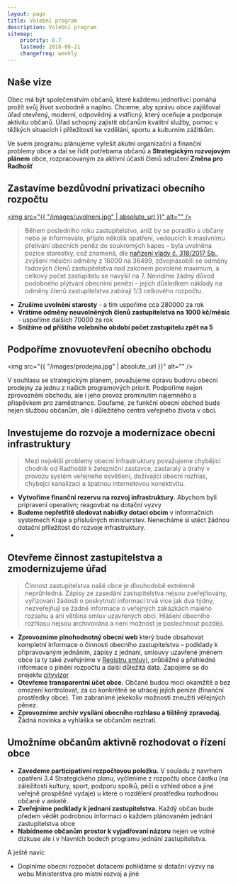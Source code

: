 ```yaml
---
layout: page
title: Volební program 
description: Volební program
sitemap:
    priority: 0.7
    lastmod: 2018-08-21
    changefreq: weekly
---
```

## Naše vize
Obec má být společenstvím občanů, které každému jednotlivci pomáhá 
prožít svůj život svobodně a naplno. Chceme, aby správu obce 
zajišťoval úřad otevřený, moderní, odpovědný a vstřícný, který 
oceňuje a podporuje aktivitu občanů. Úřad schopný zajistit občanům 
kvalitní služby, pomoc v těžkých situacích i příležitosti ke 
vzdělání, sportu a kulturním zážitkům.

Ve svém programu plánujeme vyřešit akutní organizační 
a finanční problemy obce a dal se řidit potřebama občanů a 
<b>Strategickým rozvojovým plánem</b> obce, rozpracovaným 
za aktivní účasti členů sdružení <b>Změna pro Radhošť</b> 

## Zastavíme bezdůvodní privatizaci obecního rozpočtu 
<a href="#" class="image main"><img src="{{ "/images/uvolneni.jpg" | absolute_url }}" alt="" /></a>
<blockquote>
Během posledního roku zastupitelstvo, aniž by se poradilo s občany 
nebo je informovalo, přijalo několik opatření, vedoucích k masivnímu 
přelívání obecních peněz do soukromých kapes – byla uvolněna 
pozice starostky, což znamená, dle 
<a href="https://www.zakonyprolidi.cz/cs/2017-318">nařizení vlády č. 318/2017 Sb.</a>, 
zvýšení měsíční odměny z 16000 na 36499, zdvojnásobili 
se odměny řadových členů zastupitelstva nad zakonem povolené maximum,
a celkový počet zastupitelu se navýšil na 7. Nevidíme žádný 
důvod podobného plýtvání obecními penězi – jejích důsledkem 
náklady na odměny členů zastupitelstva zabírají 
1/3 celkového rozpočtu.
</blockquote>

- <b>Zrušíme uvolnění starosty</b> - a tím uspoříme cca 280000 za rok
- <b>Vrátíme odměny neuvolněných členů zastupitelstva na 1000 kč/měsíc</b> - uspoříme dalších 70000 za rok
- <b>Snížíme od příštího volebního období počet zastupitelu zpět na 5</b>

## Podpoříme znovuotevření obecního obchodu
<span class="image main"><img src="{{ "/images/prodejna.jpg" | absolute_url }}" alt="" /></span>

V souhlasu se strategickým planem, považujeme opravu budovu obecní prodejny 
za jednu z našich programových priorit. Podpořime nejen zprovoznění 
obchodu, ale i jeho provoz prominutim najemného a přispěvkem pro 
zaměstnance. Doufame, ze funkční obecní obchod bude nejen službou 
občanům, ale i důležitého centra veřejného života v obci.

## Investujeme do rozvoje a modernizace obecni infrastruktury

<blockquote>
Mezi největší problemy obecní infrastruktury považujeme chybějicí 
chodník od Radhoště k železníční zastavce, zastaralý a drahý 
v provozu systém veřejneho osvětlení, doživající obecní rozhlas, 
chybejcí kanalizaci a špatnou internetovou konektivitu. 
</blockquote>

- <b>Vytvořime finanční rezervu na rozvoj infrastruktury.</b> 
Abychom byli pripravení operativn; reagovbat na dotační vyzvy 
- <b>Budeme nepřetřitě sledovat nabidky dotaci obcim</b> 
v informačních systemech Kraje a přislušných ministerstev. 
Nenecháme si utéct žádnou dotační příležitost do rozvoje 
infrastruktury.  
- <b></b>
    

## Otevřeme činnost zastupitelstva a zmodernizujeme úřad 
<blockquote>
Činnost zastupitelstva našé obce je dlouhodobě extrémně neprůhledná. 
Zápisy ze zasedání zastupitelstva nejsou zveřejňovány, vyřizovaní 
žádosti o poskytnutí informací trvá více jak dva týdny, nezveřejňují 
se žádné informace o veřejných zakázkách malého rozsahu a ani 
většina smluv uzavřených obci. Hlášení obecního rozhlasu nejsou 
archivována a není možnost je poslechnout později. 
</blockquote>

- <b>Zprovozníme plnohodnotný obecní web</b>
který bude obsahovat kompletní informace o činnosti obecního 
zastupitelstva – podklady k připravovaným jednáním, zápisy z jednaní, 
smlouvy uzavřené jménem obce (a ty také zveřejníme v 
<a href="https://smlouvy.gov.cz/">Registru smluv)</a>, 
průběžné a přehledné informace o plnění rozpočtu a další důležitá data.
Zapojime se do projektu <a href="https://cityvizor.cz/">cityvizor</a> 
- <b>Otevřeme transparentní účet obce.</b> Občané budou moci okamžitě a 
bez omezení kontrolovat, za co konkrétně se utrácej jejích penize 
(finanční prostředky obce). Tim zabranimé jekekoliv možnosti zneužiti
věřejných pěnez.
- <b>Zprovozníme archiv vysílání obecního rozhlasu a tištěný zpravodaj.</b> 
Žádná novinka a vyhláška se občanům neztratí.

## Umožníme občanům aktivně rozhodovat o řízení obce

- <b>Zavedeme participativní rozpočtovou položku.</b> 
V souladu z navrhem opatření 3.4 Strategického planu, vyčleníme 
z rozpočtu obce částku (na záležitosti kultury, sport, podporu 
spolků, péči o vzhled obce a jiné veřejně prospěšné vydaje) 
u které o rozdělení prostředku rozhodnou občané v anketě.
- <b>Zveřejníme podklady k jednaní zastupitelstva.</b>
Každý občan bude předem vědět podrobnou informaci o každem 
plánovaném jednání zastupitelstva obce
- <b>Nabídneme občanům prostor k vyjadřovaní názoru</b> nejen ve volné 
dizkuse ale i v hlavních bodech programu jednání zastupitelstva.
      
A ještě navíc
- Doplníme obecní rozpočet dotacemi
pohlídáme si dotační výzvy na webu Ministerstva pro místní rozvoj a jiné
